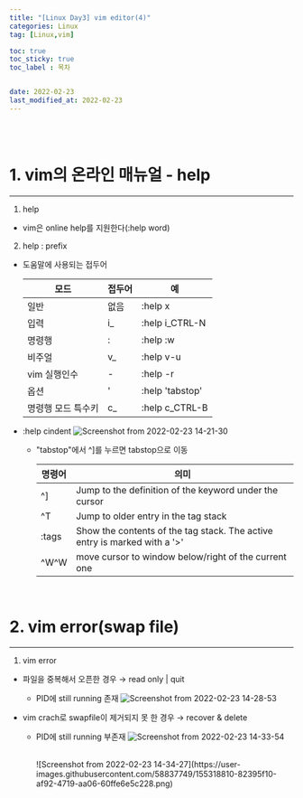 ```yaml
---
title: "[Linux Day3] vim editor(4)"
categories: Linux
tag: [Linux,vim]

toc: true
toc_sticky: true
toc_label : 목차


date: 2022-02-23
last_modified_at: 2022-02-23
---
```

<br>
<br>

# 1. vim의 온라인 매뉴얼 - help
---
1. help
  * vim은 online help를 지원한다(:help word)

2. help : prefix
  * 도움말에 사용되는 접두어

    |모드|접두어|예|
    |---|---|---|
    |일반|없음|:help x|
    |입력|i_|:help i_CTRL-N|
    |명령행|:|:help :w|
    |비주얼|v_|:help v-u|
    |vim 실행인수|-|:help -r|
    |옵션|'|:help 'tabstop'|
    |명령행 모드 특수키|c_|:help c_CTRL-B|

  * :help cindent
      ![Screenshot from 2022-02-23 14-21-30](https://user-images.githubusercontent.com/58837749/155317178-91922e9a-b480-4001-b930-0f08bf83f990.png)
        
    - "tabstop"에서 ^]를 누르면 tabstop으로 이동

      |명령어|의미|
      |---|---|
      |^]|Jump to the definition of the keyword under the cursor|
      |^T|Jump to older entry in the tag stack|
      |:tags|Show the contents of the tag stack. The active entry is marked with a '>'|
      |^W^W|move cursor to window below/right of the current one|

<br>

# 2. vim error(swap file)
---
1. vim error
  * 파일을 중복해서 오픈한 경우 → read only \| quit
    - PID에 still running 존재
      ![Screenshot from 2022-02-23 14-28-53](https://user-images.githubusercontent.com/58837749/155318733-9538da73-9565-4035-b885-b4ce11ce6e3d.png)

  * vim crach로 swapfile이 제거되지 못 한 경우 → recover & delete
    - PID에 still running 부존재 
      ![Screenshot from 2022-02-23 14-33-54](https://user-images.githubusercontent.com/58837749/155318770-2ea6216e-b6b4-4ed0-89b4-b77c246007e6.png)

      <br>
      ![Screenshot from 2022-02-23 14-34-27](https://user-images.githubusercontent.com/58837749/155318810-82395f10-af92-4719-aa06-60ffe6e5c228.png)